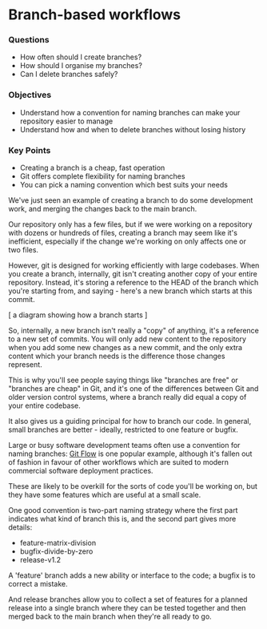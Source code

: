 # Branch-based workflows

<div class="questions">

### Questions

- How often should I create branches?
- How should I organise my branches?
- Can I delete branches safely?

</div>

<div class="objectives">

### Objectives

- Understand how a convention for naming branches can make your repository
easier to manage
- Understand how and when to delete branches without losing history

</div>  


<div class="keypoints">

### Key Points

- Creating a branch is a cheap, fast operation
- Git offers complete flexibility for naming branches
- You can pick a naming convention which best suits your needs

</div>

We've just seen an example of creating a branch to do some development work, 
and merging the changes back to the main branch.

Our repository only has a few files, but if we were working on a repository
with dozens or hundreds of files, creating a branch may seem like it's
inefficient, especially if the change we're working on only affects one or
two files.

However, git is designed for working efficiently with large codebases. When
you create a branch, internally, git isn't creating another copy of your 
entire repository. Instead, it's storing a reference to the HEAD of the 
branch which you're starting from, and saying - here's a new branch which 
starts at this commit.

[ a diagram showing how a branch starts ]

So, internally, a new branch isn't really a "copy" of anything, it's a reference
to a new set of commits. You will only add new content to the repository 
when you add some new changes as a new commit, and the only extra content which
your branch needs is the difference those changes represent.

This is why you'll see people saying things like "branches are free" or
"branches are cheap" in Git, and it's one of the differences between Git and
older version control systems, where a branch really did equal a copy of your
entire codebase.

It also gives us a guiding principal for how to branch our code. In general,
small branches are better - ideally, restricted to one feature or bugfix.

Large or busy software development teams often use a convention for naming
branches: [Git Flow](https://nvie.com/posts/a-successful-git-branching-model/)
is one popular example, although it's fallen out of fashion in favour of other
workflows which are suited to modern commercial software deployment practices.

These are likely to be overkill for the sorts of code you'll be working on,
but they have some features which are useful at a small scale.

One good convention is two-part naming strategy where the first part indicates
what kind of branch this is, and the second part gives more details:

* feature-matrix-division
* bugfix-divide-by-zero
* release-v1.2

A 'feature' branch adds a new ability or interface to the code; a bugfix is
to correct a mistake.

And release branches allow you to collect a set of features for a planned
release into a single branch where they can be tested together and then
merged back to the main branch when they're all ready to go.

